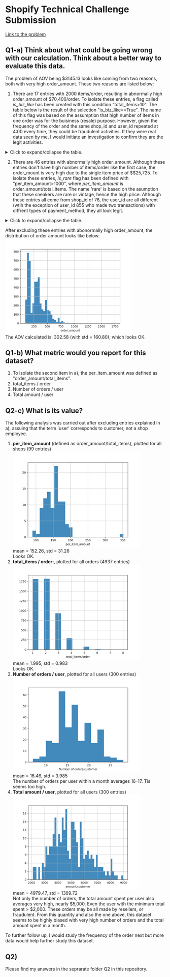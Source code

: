 # Shopify Technical Challenge Submission

[Link to the problem](https://docs.google.com/document/d/13VCtoyto9X1PZ74nPI4ZEDdb8hF8LAlcmLH1ZTHxKxE/edit#)

## Q1-a) Think about what could be going wrong with our calculation. Think about a better way to evaluate this data.
The problem of AOV being $3145.13 looks like coming from two reasons, both with very high order_amount. These two reasons are listed below:

   1. There are 17 entries with 2000 items/order, resulting in abnormally high order_amount of $70,400/order. To isolate these entries, a flag called *is_biz_like* has been created with this condition "total_items>10". The table below is the result of the selection "is_biz_like==True". The name of this flag was based on the assumption that high number of items in one order was for the buisiness (resale) purpose. However, given the frequency of the order and the same shop_id and user_id repeated at 4:00 every time, they could be fraudulent activities. If they were real data seen by me, I would initiate an investigation to confirm they are the legit activities.
<details>
  <summary>Click to expand/collapse the table.</summary>

```
      order_id  shop_id  user_id  order_amount  total_items payment_method          created_at  is_biz_like  per_item_amount  is_rare
15          16       42      607        704000         2000    credit_card  2017-03-07 4:00:00         True            352.0    False
60          61       42      607        704000         2000    credit_card  2017-03-04 4:00:00         True            352.0    False
520        521       42      607        704000         2000    credit_card  2017-03-02 4:00:00         True            352.0    False
1104      1105       42      607        704000         2000    credit_card  2017-03-24 4:00:00         True            352.0    False
1362      1363       42      607        704000         2000    credit_card  2017-03-15 4:00:00         True            352.0    False
1436      1437       42      607        704000         2000    credit_card  2017-03-11 4:00:00         True            352.0    False
1562      1563       42      607        704000         2000    credit_card  2017-03-19 4:00:00         True            352.0    False
1602      1603       42      607        704000         2000    credit_card  2017-03-17 4:00:00         True            352.0    False
2153      2154       42      607        704000         2000    credit_card  2017-03-12 4:00:00         True            352.0    False
2297      2298       42      607        704000         2000    credit_card  2017-03-07 4:00:00         True            352.0    False
2835      2836       42      607        704000         2000    credit_card  2017-03-28 4:00:00         True            352.0    False
2969      2970       42      607        704000         2000    credit_card  2017-03-28 4:00:00         True            352.0    False
3332      3333       42      607        704000         2000    credit_card  2017-03-24 4:00:00         True            352.0    False
4056      4057       42      607        704000         2000    credit_card  2017-03-28 4:00:00         True            352.0    False
4646      4647       42      607        704000         2000    credit_card  2017-03-02 4:00:00         True            352.0    False
4868      4869       42      607        704000         2000    credit_card  2017-03-22 4:00:00         True            352.0    False
4882      4883       42      607        704000         2000    credit_card  2017-03-25 4:00:00         True            352.0    False
```
</details>

  2. There are 46 entries with abnormally high order_amount. Although these entries don't have high number of items/order like the first case, the order_mount is very high due to the single item price of $$25,725. To isolate these entries, *is_rare* flag has been defined with "per_item_amount>1000", where *per_item_amount* is order_amount/total_items. The name 'rare' is based on the asumption that these sneakers are rare or vintage, hence the high price. Although these entries all come from shop_id of 78, the user_id are all different (wtih the exception of user_id 855 who made two transactions) with diffrent types of payment_method, they all look legit.
<details>
  <summary>Click to expand/collapse the table.</summary>
  
```
      order_id  shop_id  user_id  order_amount  total_items payment_method           created_at  is_biz_like  per_item_amount  is_rare
160        161       78      990         25725            1    credit_card   2017-03-12 5:56:57        False          25725.0     True
490        491       78      936         51450            2          debit  2017-03-26 17:08:19        False          25725.0     True
493        494       78      983         51450            2           cash  2017-03-16 21:39:35        False          25725.0     True
511        512       78      967         51450            2           cash   2017-03-09 7:23:14        False          25725.0     True
617        618       78      760         51450            2           cash  2017-03-18 11:18:42        False          25725.0     True
691        692       78      878        154350            6          debit  2017-03-27 22:51:43        False          25725.0     True
1056      1057       78      800         25725            1          debit  2017-03-15 10:16:45        False          25725.0     True
1193      1194       78      944         25725            1          debit  2017-03-16 16:38:26        False          25725.0     True
1204      1205       78      970         25725            1    credit_card  2017-03-17 22:32:21        False          25725.0     True
1259      1260       78      775         77175            3    credit_card   2017-03-27 9:27:20        False          25725.0     True
1384      1385       78      867         25725            1           cash  2017-03-17 16:38:06        False          25725.0     True
1419      1420       78      912         25725            1           cash  2017-03-30 12:23:43        False          25725.0     True
1452      1453       78      812         25725            1    credit_card  2017-03-17 18:09:54        False          25725.0     True
1529      1530       78      810         51450            2           cash   2017-03-29 7:12:01        False          25725.0     True
2270      2271       78      855         25725            1    credit_card  2017-03-14 23:58:22        False          25725.0     True
2452      2453       78      709         51450            2           cash  2017-03-27 11:04:04        False          25725.0     True
2492      2493       78      834        102900            4          debit   2017-03-04 4:37:34        False          25725.0     True
2495      2496       78      707         51450            2           cash   2017-03-26 4:38:52        False          25725.0     True
2512      2513       78      935         51450            2          debit  2017-03-18 18:57:13        False          25725.0     True
2548      2549       78      861         25725            1           cash  2017-03-17 19:36:00        False          25725.0     True
2564      2565       78      915         77175            3          debit   2017-03-25 1:19:35        False          25725.0     True
2690      2691       78      962         77175            3          debit   2017-03-22 7:33:25        False          25725.0     True
2773      2774       78      890         25725            1           cash  2017-03-26 10:36:43        False          25725.0     True
2818      2819       78      869         51450            2          debit   2017-03-17 6:25:51        False          25725.0     True
2821      2822       78      814         51450            2           cash  2017-03-02 17:13:25        False          25725.0     True
2906      2907       78      817         77175            3          debit   2017-03-16 3:45:46        False          25725.0     True
2922      2923       78      740         25725            1          debit  2017-03-12 20:10:58        False          25725.0     True
3085      3086       78      910         25725            1           cash   2017-03-26 1:59:27        False          25725.0     True
3101      3102       78      855         51450            2    credit_card   2017-03-21 5:10:34        False          25725.0     True
3151      3152       78      745         25725            1    credit_card  2017-03-18 13:13:07        False          25725.0     True
3167      3168       78      927         51450            2           cash  2017-03-12 12:23:08        False          25725.0     True
3403      3404       78      928         77175            3          debit   2017-03-16 9:45:05        False          25725.0     True
3440      3441       78      982         25725            1          debit  2017-03-19 19:02:54        False          25725.0     True
3705      3706       78      828         51450            2    credit_card  2017-03-14 20:43:15        False          25725.0     True
3724      3725       78      766         77175            3    credit_card  2017-03-16 14:13:26        False          25725.0     True
3780      3781       78      889         25725            1           cash  2017-03-11 21:14:50        False          25725.0     True
4040      4041       78      852         25725            1           cash  2017-03-02 14:31:12        False          25725.0     True
4079      4080       78      946         51450            2           cash  2017-03-20 21:14:00        False          25725.0     True
4192      4193       78      787         77175            3    credit_card   2017-03-18 9:25:32        False          25725.0     True
4311      4312       78      960         51450            2          debit   2017-03-01 3:02:10        False          25725.0     True
4412      4413       78      756         51450            2          debit   2017-03-02 4:13:39        False          25725.0     True
4420      4421       78      969         77175            3          debit  2017-03-09 15:21:35        False          25725.0     True
4505      4506       78      866         25725            1          debit  2017-03-22 22:06:01        False          25725.0     True
4584      4585       78      997         25725            1           cash  2017-03-25 21:48:44        False          25725.0     True
4715      4716       78      818         77175            3          debit   2017-03-05 5:10:44        False          25725.0     True
4918      4919       78      823         25725            1           cash  2017-03-15 13:26:46        False          25725.0     True
```
</details>

After excluding these entries with abonormally high order_amount, the distribution of order amount looks like below. <br>
<img src="./plots/order_amount.png" alt="order_amount" width="400"/> <br>
The AOV calculated is: 302.58 (with std = 160.80), which looks OK.

## Q1-b) What metric would you report for this dataset?
   1. To isolate the second item in a), the per_item_amount was defined as "order_amount/total_items".
   1. total_items / order
   1. Number of orders / user
   1. Total amount / user

## Q2-c) What is its value?
   The following analysis was carried out after excluding entries explained in a), assuing that the term 'user' corresponds to customer, not a shop employee.
   1. **per_item_amount** (defined as order_amount/total_items), plotted for all shops (99 entries) <br>
      <img src="./plots/per_item_amount.png" alt="per_item_amount" width="400"/> <br>
      mean = 152.26, std = 31.26 <br>
      Looks OK.
   1. **total_items / order:**, plotted for all orders (4937 entries)<br>
      <img src="./plots/total_items.png" alt="total_items" width="400"/> <br>
      mean = 1.995, std = 0.983 <br>
      Looks OK.
   1. **Number of orders / user**, plotted for all users (300 entries) <br>
      <img src="./plots/orders_per_user.png" alt="orders_per_user" width="400"/> <br>
      mean = 16.46, std = 3.985 <br>
      The number of orders per user within a month averages 16-17. Tis seems too high.
   1. **Total amount / user**, plotted for all users (300 entries) <br>
      <img src="./plots/total_amount_per_user.png" alt="total_amount_per_user" width="400"/> <br>
      mean = 4979.47, std = 1369.72 <br>
      Not only the number of orders, the total amount spent per user also averages very high, nearly $5,000. Even the user with the minimum total spent > $2,000. These orders may be all made by resellers, or fraudulent. From this quantity and also the one above, this dataset seems to be highly biased with very high number of orders and the total amount spent in a month.

To further follow up, I would study the frequency of the order next but more data would help further study this dataset.

## Q2)
Please find my answers in the seprarate folder Q2 in this repository.
